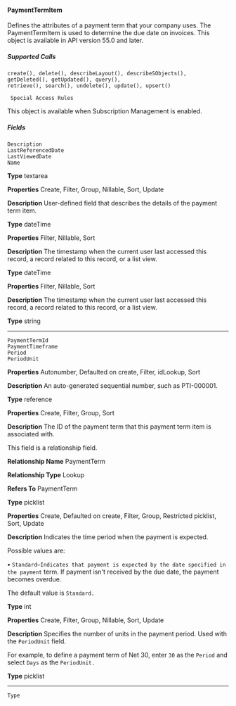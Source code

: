 #### PaymentTermItem

Defines the attributes of a payment term that your company uses. The PaymentTermItem is used to determine the due date on invoices.
This object is available in API version 55.0 and later.

##### Supported Calls
```
create(), delete(), describeLayout(), describeSObjects(), getDeleted(), getUpdated(), query(),
retrieve(), search(), undelete(), update(), upsert()

 Special Access Rules

```
This object is available when Subscription Management is enabled.

##### Fields

```
Description
LastReferencedDate
LastViewedDate
Name

```

**Type**
textarea

**Properties**
Create, Filter, Group, Nillable, Sort, Update

**Description**
User-defined field that describes the details of the payment term item.

**Type**
dateTime

**Properties**
Filter, Nillable, Sort

**Description**
The timestamp when the current user last accessed this record, a record related to this record,
or a list view.

**Type**
dateTime

**Properties**
Filter, Nillable, Sort

**Description**
The timestamp when the current user last accessed this record, a record related to this record,
or a list view.

**Type**
string


-----

```
PaymentTermId
PaymentTimeframe
Period
PeriodUnit

```

**Properties**
Autonumber, Defaulted on create, Filter, idLookup, Sort

**Description**
An auto-generated sequential number, such as PTI-000001.

**Type**
reference

**Properties**
Create, Filter, Group, Sort

**Description**
The ID of the payment term that this payment term item is associated with.

This field is a relationship field.

**Relationship Name**
PaymentTerm

**Relationship Type**
Lookup

**Refers To**
PaymentTerm

**Type**
picklist

**Properties**
Create, Defaulted on create, Filter, Group, Restricted picklist, Sort, Update

**Description**
Indicates the time period when the payment is expected.

Possible values are:

**•** `Standard—Indicates that payment is expected by the date specified in the payment`
term. If payment isn't received by the due date, the payment becomes overdue.

The default value is `Standard.`

**Type**
int

**Properties**
Create, Filter, Group, Nillable, Sort, Update

**Description**
Specifies the number of units in the payment period. Used with the `PeriodUnit` field.

For example, to define a payment term of Net 30, enter `30` as the `Period` and select
`Days` as the `PeriodUnit.`

**Type**
picklist


-----

```
Type
